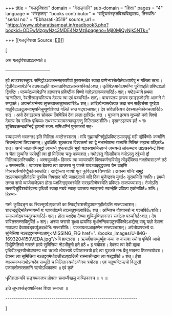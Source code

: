+++
title = "गलदृक्शिक्षा"
domain = "वेदाङ्गानि"
sub-domain = "शिक्षा"
pages = "4"
language = "संस्कृतम्"
"books contributor" = "राष्ट्रियसंस्कृतविश्वविद्यालयः, तिरुपतिः"
"serial no." = "Ebharati-3519"
source_url = "https://www.ebharatisampat.in/readbook3.php?bookid=ODEwMzgwNzc3MDE4NzMz&pageno=MjI0MjQyNjk5NTk="

+++
[[गलदृक्शिक्षा	Source: [EB](https://www.ebharatisampat.in/readbook3.php?bookid=ODEwMzgwNzc3MDE4NzMz&pageno=MjI0MjQyNjk5NTk=)]]

\[

अथ गलदृक्शिक्षाऽऽरभ्यते॥

——————————

 इषे त्वाऽश्श्वस्तूपरः समिद्धोऽअञ्जन्त्महस्रशीर्षा पुरुषस्तदेव स्वाहा प्राणेभ्यश्चेत्येतेष्वध्यायेषु न गलिता ऋचः। द्वितीयेऽध्यायेऽग्नि व्रतपतऽइति पञ्चात्प्रविष्टाऽतस्त्रयस्त्रिर्ठ०शत्। तृतीयेऽध्यायेऽयमग्निः पुरीष्वइति प्रविष्टाऽतो द्विषष्टिः। पञ्चमेऽध्यायेऽग्नि व्रतपाश्च प्रविष्टीक विष्णो गतोऽतएकचत्त्वारिर्ठ० शत्। षष्ठेऽध्याये प्रथमा ऋग्गलिता, रेवतीरमङ्घमित्यत्र देवस्य त्वा एवं पञ्चत्रिर्ठ० शत्\। वाचस्पतय इत्यत्र खाङ्कृतोऽसि आत्मने मे सम्पृक्ते। अयन्तोऽग्नेनय लुप्तत्वाच्चतुश्चत्वारिर्ठ० शत्। आदित्येभ्यस्त्वेत्यत्र कदा चन सव्ँवर्चसा युग्देवा गातुविदऽउदुत्वमवभृथनिचुम्पुणोशिक्तं गलिते सप्त षट्पञ्चाशत्। देव सवितरित्यत्र देवस्याहमेकोनचत्वारिर्ठ० शत् । अपो देवाऽइत्यत्र सोमस्य त्विषिरिमं देवा लप्ता द्वात्रिर्ठ० शत् । युञ्जान इत्यत्र युञ्जते मनो विश्वो देवस्य देव सवितः पृथिव्याः सधस्त्यावसवस्त्वाच्छृदन्तु मिलिताष्टाशीतिः। दृशानऽइत्यत्र हर्ठ ० सः शुचिषदक्रन्ददग्निर्द्वे दृशानो रुक्मः समिधाग्निं पुनरुर्ज्जा सह-

रय्याऽयन्ते भवतन्तऽ इति मिलिता अष्टोत्तरशतम्। मयि गृह्णाम्यग्निर्मूर्द्वाप्रविष्टाऽपास्पृष्ट्ठं मही द्यौर्विष्णोः कर्म्माणि चित्रन्देवानां त्रिपञ्चागत्। ध्रुवक्षितिः शुक्क्रञ्च विश्वकर्मा त्वा द्वे नभश्चेषश्च राज्यसि मिलितं सहश्च षड्त्रिर्ठ० शत्। अग्ने जातानग्निमूर्द्वा त्वामग्ने पुष्करादधि भुवो यज्ञस्यायमिन्हाग्ने त्वमयन्ते लोकम्प्टण ताऽअस्येन्द्रं विव्वा न चैता लुप्यन्ति परमेष्ट्ठी त्वा द्वौ मिलित्वा चतुः पञ्चाशत्। नमोऽस्तु नीलग्रीवाय नमोऽस्तु रुद्द्रेभ्यो द्वौ मिलित्वाऽतस्त्रिषष्टिः। अश्मन्नूर्ज्जर्ठ० हिमस्य त्वा व्वाचस्पतिं विश्वकर्मन्हविषोदु त्वेंढ्रव्ँविश्वा नक्तोषासाऽग्ने तर्ठ ० सप्तनवतिः। व्वाजश्च देवस्य त्वा व्वाजस्य नु यास्ते यावऽउद्बुद्ध्यस्व येन व्वहसि व्विनस्त्वँय्यविष्ट्ठैकोनसप्ततिः। खाद्वीन्त्वा व्वायोः पूतः कुविदङ्ग त्रिणवतिः। क्षत्रस्य योनिः समुद्द्रे तऽउपयामगृहीतोऽसि पुत्रमिव निषसाद यदि जाग्रद्यदापो यदि दिवा युजेन्द्रश्च युवर्ठ० सुराममिति नवतिः। इमम्मे तन्त्वा शन्नो व्वाजेवाजेऽवत होता यक्षदिन्द्रमृषभस्येति सरखतीम्मेषस्येति प्रविष्टाः सप्तपञ्चाशत्। तेजोऽसि तत्सवितुर्विश्श्वोदेवस्य पृथिव्यै स्वाहा मघवे स्वाहा व्वाजाय स्वाहासवे स्वान्हेति प्रविष्टा एकोनविर्ठ० शतिः। हिरण्य-

गर्ब्भः कुविदङ्ग कः स्वित्सूर्य्यऽएकाकी का स्विद्यौराशसीदुपयामगृहीतोऽसि सप्तपञ्चाशत्। शादन्ददुद्भिर्हिरण्यगर्ब्भो यः प्प्राणतोऽग्ने त्वञ्चतुश्चत्वारिर्ठ० शत्। अग्निश्च व्वैश्वानरो नः पञ्चविर्ठ०शतिः। समास्त्वोद्वयञ्चतुश्चत्वारिर्ठ॰ शत्। होता यक्षद्देवा दैव्व्या शुचिमुष्णिहानन्तरं सर्वाऽनः पञ्चत्रिर्ठ०शत्। देव सवितस्तत्त्सवितुर्विर्ठ ० शत्। अस्या जरासो युक्ष्वा ह्ययमिह मूर्धानन्दिवाउटुत्त्यँविश्वेऽअद्येन्द्र वायू यज्ञो देवानां गावऽउप दैव्व्यावड्वर्य्यूअदब्धेभिः सप्ताशीतिः। यज्जाग्रतऽआकृष्णेन सप्तपञ्चाशत्। अपेतोऽश्श्वत्त्ये वः सुमित्त्रिया नऽउद्द्वयमग्नऽआयू<MISSING_FIG href="../books_images/U-IMG-1693204150VEDA.jpg"/>षि ह्यष्टादश । ऋचव्ँवाचम्भूर्ब्भुवः कया नः कस्त्वा स्योना पृथिवि आपो हिष्ट्ठेतितिस्रो नमस्ते हरये सुमित्त्रिया नोऽभीषुणो हते हर्ठ ० इ त्रयोदश। देवस्य त्वा देवी द्यावा पृथिवीऽन्द्रस्यौजोऽश्वस्य त्त्वा ऋजवे त्वेयत्त्यग्रे प्रविष्टास्त्रयो हृदे त्वा युञ्जते मनः प्रैतु मखस्य शिरस्त्रयोदश। देवस्य त्वा सुमित्त्रिया नऽउद्वयमेधोऽप्तीडऽएह्यदित्यै रास्नासीन्द्राय त्वा षड्द्वाविर्ठ ० शत्। ईशा व्वास्यमन्धन्तमोऽन्यदेव सम्भूतिं च मिलितास्त्रयोऽग्नेनय त्रयोदश। एवं चतुष्षष्टिऋचो विलुप्तौ एकादशोत्तरशतानि ऋचोऽधिकाश्च ॥ एवं कृते

धृतिशतान्यपि सङ्ख्यकाश्च प्रोक्ताः समार्य्यैःखलु कण्डिकाश्च ॥ १ ॥

इति लुप्तर्क्सङ्ख्यात्मिका शिक्षा समाप्ता ॥  

**---------------------------------------------------------------**

\]